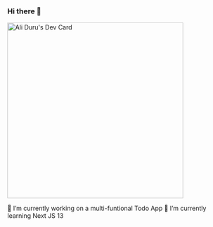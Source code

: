 ### Hi there 👋

<a href="https://app.daily.dev/aliduru"><img src="https://api.daily.dev/devcards/26729759507649968ed62b053643b948.png?r=0r0" width="400" alt="Ali Duru's Dev Card"/></a>

🔭 I’m currently working on a multi-funtional Todo App
🌱 I’m currently learning Next JS 13

<!--
**ali-duru/ali-duru** is a ✨ _special_ ✨ repository because its `README.md` (this file) appears on your GitHub profile.

Here are some ideas to get you started:


- 👯 I’m looking to collaborate on ...
- 🤔 I’m looking for help with ...
- 💬 Ask me about ...
- 📫 How to reach me: ...
- 😄 Pronouns: ...
- ⚡ Fun fact: ...
-->



